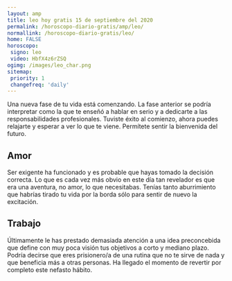 ```yaml
---
layout: amp
title: leo hoy gratis 15 de septiembre del 2020 
permalink: /horoscopo-diario-gratis/amp/leo/
normallink: /horoscopo-diario-gratis/leo/
home: FALSE
horoscopo:
 signo: leo
 video: HbfX4z6rZSQ
ogimg: /images/leo_char.png
sitemap:
 priority: 1
 changefreq: 'daily'
---
```



Una nueva fase de tu vida está comenzando. La fase anterior se podría interpretar como la que te enseñó a hablar en serio y a dedicarte a las responsabilidades profesionales. Tuviste éxito al comienzo, ahora puedes relajarte y esperar a ver lo que te viene. Permítete sentir la bienvenida del futuro.

## Amor

Ser exigente ha funcionado y es probable que hayas tomado la decisión correcta. Lo que es cada vez más obvio en este día tan revelador es que era una aventura, no amor, lo que necesitabas. Tenías tanto aburrimiento que habrías tirado tu vida por la borda sólo para sentir de nuevo la excitación.

## Trabajo

Últimamente le has prestado demasiada atención a una idea preconcebida que define con muy poca visión tus objetivos a corto y mediano plazo. Podría decirse que eres prisionero/a de una rutina que no te sirve de nada y que beneficia más a otras personas. Ha llegado el momento de revertir por completo este nefasto hábito.